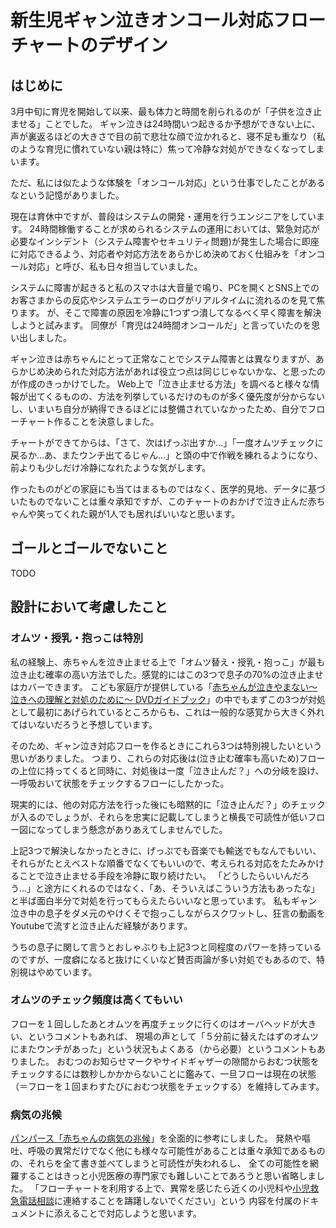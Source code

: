 # 新生児ギャン泣きオンコール対応フローチャートのデザイン

## はじめに
3月中旬に育児を開始して以来、最も体力と時間を削られるのが「子供を泣き止ませる」ことでした。
ギャン泣きは24時間いつ起きるか予想ができない上に、声が裏返るほどの大きさで目の前で悲壮な顔で泣かれると、寝不足も重なり（私のような育児に慣れていない親は特に）焦って冷静な対処ができなくなってしまいます。

ただ、私には似たような体験を「オンコール対応」という仕事でしたことがあるなという記憶がありました。

現在は育休中ですが、普段はシステムの開発・運用を行うエンジニアをしています。
24時間稼働することが求められるシステムの運用においては、緊急対応が必要なインシデント（システム障害やセキュリティ問題)が発生した場合に即座に対応できるよう、対応者や対応方法をあらかじめ決めておく仕組みを「オンコール対応」と呼び、私も日々担当していました。

システムに障害が起きると私のスマホは大音量で鳴り、PCを開くとSNS上でのお客さまからの反応やシステムエラーのログがリアルタイムに流れるのを見て焦ります。
が、そこで障害の原因を冷静に1つずつ潰してなるべく早く障害を解決しようと試みます。
同僚が「育児は24時間オンコールだ」と言っていたのを思い出しました。

ギャン泣きは赤ちゃんにとって正常なことでシステム障害とは異なりますが、あらかじめ決められた対応方法があれば役立つ点は同じじゃないかな、と思ったのが作成のきっかけでした。
Web上で「泣き止ませる方法」を調べると様々な情報が出てくるものの、方法を列挙しているだけのものが多く優先度が分からないし、いまいち自分が納得できるほどには整備されていなかったため、自分でフローチャート作ることを決意しました。

チャートができてからは、「さて、次はげっぷ出すか…」「一度オムツチェックに戻るか…あ、またウンチ出てるじゃん…」と頭の中で作戦を練れるようになり、前よりも少しだけ冷静になれたような気がします。

作ったものがどの家庭にも当てはまるものではなく、医学的見地、データに基づいたものでないことは重々承知ですが、このチャートのおかげで泣き止んだ赤ちゃんや笑ってくれた親が1人でも居ればいいなと思います。

## ゴールとゴールでないこと
TODO

## 設計において考慮したこと

### オムツ・授乳・抱っこは特別
私の経験上、赤ちゃんを泣き止ませる上で「オムツ替え・授乳・抱っこ」が最も泣き止む確率の高い方法でした。感覚的にはこの3つで息子の70%の泣き止ませはカバーできます。
こども家庭庁が提供している「[赤ちゃんが泣きやまない～泣きへの理解と対処のために～ DVDガイドブック](https://www.cfa.go.jp/assets/contents/node/basic_page/field_ref_resources/d6749ad9-a350-40b3-bca7-25a0ed06735a/7ec0729c/20230401_policies_jidougyakutai_nakiyamanai_02.pdf)」の中でもまずこの3つが対処として最初にあげられているところからも、これは一般的な感覚から大きく外れてはいないだろうと予想しています。

そのため、ギャン泣き対応フローを作るときにこれら3つは特別視したいという思いがありました。
つまり、これらの対応後は(泣き止む確率も高いため)フローの上位に持ってくると同時に、対処後は一度「泣き止んだ？」への分岐を設け、一呼吸おいて状態をチェックするフローにしたかった。

現実的には、他の対応方法を行った後にも暗黙的に「泣き止んだ？」のチェックが入るのでしょうが、それらを忠実に記載してしまうと横長で可読性が低いフロー図になってしまう懸念がありあえてしませんでした。

上記3つで解決しなかったときに、げっぷでも音楽でも輸送でもなんでもいい、それらがたとえベストな順番でなくてもいいので、考えられる対応をたたみかけることで泣き止ませる手段を冷静に取り続けたい。
「どうしたらいいんだろう…」と途方にくれるのではなく、「あ、そういえばこういう方法もあったな」と半ば面白半分で対処を行ってもらえたらいいなと思っています。
私もギャン泣き中の息子をダメ元のやけくそで抱っこしながらスクワットし、狂言の動画をYoutubeで流すと泣き止んだ経験があります。

うちの息子に関して言うとおしゃぶりも上記3つと同程度のパワーを持っているのですが、一度癖になると抜けにくいなど賛否両論が多い対処でもあるので、特別視はやめています。

### オムツのチェック頻度は高くてもいい
フローを１回ししたあとオムツを再度チェックに行くのはオーバヘッドが大きい、というコメントもあれば、
現場の声として「５分前に替えたはずのオムツにまたウンチがあった」という状況もよくある（から必要）というコメントもありました。
おむつのお知らせマークやサイドギャザーの隙間からおむつ状態をチェックするには数秒しかかからないことに鑑みて、一旦フローは現在の状態（＝フローを１回まわすたびにおむつ状態をチェックする）を維持してみます。

### 病気の兆候
[パンパース「赤ちゃんの病気の兆候](https://www.jp.pampers.com/newborn/care/article/signs-of-illness-in-babies)」を全面的に参考にしました。
発熱や嘔吐、呼吸の異常だけでなく他にも様々な可能性があることは重々承知であるものの、それらを全て書き並べてしまうと可読性が失われるし、
全ての可能性を網羅することはきっと小児医療の専門家でも難しいことであろうと思い省略しました。
「フローチャートを利用する上で、異常を感じたら近くの小児科や[小児救急電話相談](http://kodomo-qq.jp/index.php?pname=n8000#:~:text=%E5%B0%8F%E5%85%90%E7%A7%91%E5%8C%BB%E5%B8%AB%E3%83%BB%E7%9C%8B%E8%AD%B7%E5%B8%AB%E3%81%8B%E3%82%89,%E3%81%AB%E8%87%AA%E5%8B%95%E8%BB%A2%E9%80%81%E3%81%95%E3%82%8C%E3%81%BE%E3%81%99%E3%80%82)に連絡することを躊躇しないでください」という
内容を付属のドキュメントに添えることで対応しようと思います。
